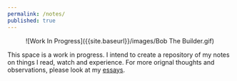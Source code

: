 ```yaml
---
permalink: /notes/
published: true
---
```

<p align= "center"> 
![Work In Progress]({{site.baseurl}}/images/Bob The Builder.gif)
</p>

This space is a work in progress. I intend to create a repository of my notes on things I read, watch and experience. For more orignal thoughts and observations, please look at my [essays](https://whysosuso.com/essays/). 
